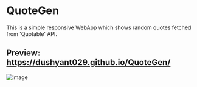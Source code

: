 # QuoteGen
This is a simple responsive WebApp which shows random quotes fetched from 'Quotable' API.

## Preview: https://dushyant029.github.io/QuoteGen/

![image](https://user-images.githubusercontent.com/55031190/105066710-13030200-5aa5-11eb-8fd0-d979fb342d2d.png)

